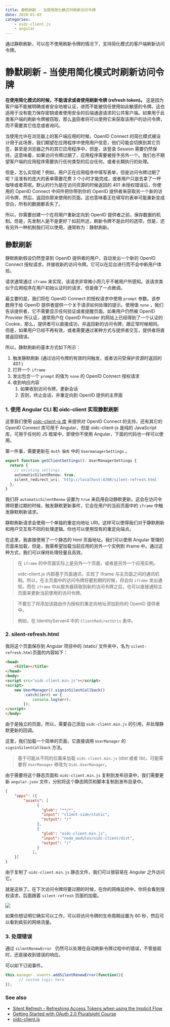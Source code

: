 ```yaml
---
title: 静默刷新 - 当使用简化模式时刷新访问令牌     
date: 2020-01-03
categories: 
    - oidc-client.js
    - angular
---
```

通过静默刷新，可以在不使用刷新令牌的情况下，支持简化模式的客户端刷新访问令牌。
<!-- more -->

# 静默刷新 - 当使用简化模式时刷新访问令牌

**在使用简化模式的时候，不能请求或者使用刷新令牌 (refresh token)。** 这是因为客户端不能被明确或者安全地被认证，进而不能被信任使用如此敏感的令牌。这也适用于没有能力保存密钥或者使用安全的后端通道请求的公共客户端。如果用于此类客户端的刷新令牌被窃取，那么盗窃者将可以使用它来获取该用户的访问令牌，而不需要其它信息或者询问。

当使用允许在浏览器上的客户端应用的时候，OpenID Connect 的简化模式被设计用于此场景，我们期望在应用程序中使用用户信息，他们可能会切换到其它页签，甚至是浏览器之外的其它应用程序中，但是，该登录 Session 需要仍然保持。这意味着，如果访问令牌过期了，应用程序需要被授予另外一个。我们也不期望客户端的应用程序需要执行任何类型的后台任何，或者长期执行的处理。

但是，怎么实现呢？例如，用户正在应用程序中填写表单，但是访问令牌过期了呢？没准有的庞大的表单需要花费 3 个小时才能完成，或者用户只是去拿了一杯咖啡或者茶呢。默认的行为是在访问资源的时候返回的 401 未授权错误后，你使用的 OpenID Connect 中间件把你带到你的 OpenID 提供者来获取另一个新的访问令牌，然后，返回你原来使用的页面。这也意味着正在填写的表单可能重新变成空白，所有的数据都丢失了。

所以，你需要创建一个在将用户重新定向到 OpenID 提供者之前，保存数据的机制。但是，先发制人是不是更好？如前所述，刷新令牌不是此时的选项，但是，还有另外一种机制我们可以使用，通常称为：静默刷新。

## 静默刷新

静默刷新假设仍然登录到 OpenID 提供者的用户，自动发出一个新的 OpenID Connect 授权请求，并接收新的访问令牌。它可以在后台进行而不会中断用户体验。

请求通常通过 `iframe` 来实现，该请求非常微小而几乎不被用户所感知。该请求类似于应用程序在用户初始认证时的请求，但是做了一点微调。

最主要的是，我们将在 OpenID Connect 的授权请求中使用 `prompt` 参数。该参数用于给 OpenID 提供者提供一个关于请求如何处理的提示。使用值 `none` ，我们告诉提供者，它不需要显示任何验证或者提醒页面。如果用户仍然被 OpenID Provider 所认证，通常用户在 OpenID Provider 的网站上已经得到了一个认证的 Cookie，那么，提供者可以直接成功，并返回新的访问令牌，跟正常时候相同。但是，如果用户已经不再有效，或者需要通过某种方式与提供者交互，提供者将直接返回错误。

所以，静默刷新的基本方式如下所示：

1. 触发静默刷新 (通过访问令牌的有效时间触发，或者访问受保护资源时返回的 401 )
2. 打开一个 `iframe`
3. 发出包含一个 `prompt` 的值为 `none` 的 OpenID Connect 授权请求
4. 收到响应内容
    1. 如果收到访问令牌，更新会话
    2. 否则，终止会话，并重定向到 OpenID 提供的主界面

### 1. 使用 Angular CLI 和 oidc-client 实现静默刷新

这里我们使用 [oidc-client-js 库](https://github.com/IdentityModel/oidc-client-js) 来提供对 OpenID Connect 的支持，还有其它的 OpenID Connect 库可用于 Angular，但是 oidc-client-js 是纯的 JavaScript 库，可用于任何的 JS 框架中，即使你不使用 Angular，下面的代码也一样可以使用。

第一件事，需要更新在 `Auth 服务` 中的 `UsermanagerSettings` 。

```typescript
export function getClientSettings(): UserManagerSettings {
  return {
    // existing settings
    automaticSilentRenew: true,
    silent_redirect_uri: 'http://localhost:4200/silent-refresh.html'
  };
}
```

我们将 `automaticSilentRenew`  设置为 `true` 来启用自动静默更新。这会在访问令牌将要过期的时候，触发静默更新事件，它会在用户的当前页面中的 `iframe` 中触发静默刷新请求。

静默刷新请求会使用一个单独的重定向地址 URI。这样可以使得我们对于静默刷新和用户交互有不同的处理逻辑。你也可以使用现有的重定向端点。

在这里，我直接使用了一个静态的 html 页面地址。我们可以使用 Angular 管理的页面来加载，但是，我需希望加载当前应用的另外一个实例到 iframe 中。通过这种方式，我们可以保持处理轻量且高效。

> 在 `iframe` 的中页面实际上是另外一个页面，或者是另外一个应用实例。
>
> oidc-client.js 内部基于页面通讯，实现了 iframe 与主页面之间的通讯机制。所以，在主页面中的访问令牌将要到期的时候，将会向 `iframe` 发出通知，而在 `iframe` 中从服务器获取到新的访问令牌之后，也可以直接通知主页面来更新当前使用的访问令牌。

> 不要忘了将添加该路由作为授权的重定向地址添加到你的 OpenID 提供者中。
>
> 例如，在 IdentityServer4 中的 `ClientRedirectUris` 表中。

 ### 2. silent-refresh.html

我将这个页面保存到 Angular 项目中的 /static/ 文件夹中，名为 `silent-refresh.html`页面的内容如下：

```html
<head>
    <title></title>
</head>
<body>
<script src="oidc-client.min.js"></script>
<script>
    new UserManager().signinSilentCallback()
        .catch((err) => {
            console.log(err);
        });
</script>
</body>
```

由于是独立的页面，所以，需要自己添加 `oidc-client.min.js` 的引用，并处理静默更新的回调。

这里，我们加载一个简单的页面，它直接调用 `UserManager` 的 `signinSilentCallback` 方法。

> 基于可能从不同的位置来加载 `oidc-client.min.js` (dist 或者 lib)，可能需要将 `UserManager` 修改为 `Oidc.UserManager`。

由于需要将这个静态页面和 `oidc-client.min.js` 复制到发布目录中，我们需要更新 `angular.json` 文件，分别将这个静态网页和脚本复制到发布目录中。

```json
{
    "apps": [{
        "assets": [
              {
                "glob": "**/*",
                "input": "client-side/static",
                "output": "/"
              },
              {
                "glob": "oidc-client.min.js",
                "input": "node_modules/oidc-client/dist",
                "output": "/"
              }
            ],
    }]
}
```

由于复制了 `oidc-client.min.js` 静态文件，我们可以很容易在 Angular 之外访问它。

就是这些了。在下次访问令牌将要过期的时候，在你的网络监控中，你将会看到授权请求，后面跟着 `silent-refresh` 页面的加载。

![](https://www.scottbrady91.com/img/oidc/silentrefresh.png)

 如果你想证明它确实可以工作，可以将访问令牌的生命周期设置为 60 秒，然后可以看到疯狂的网络流量。

### 3. 处理错误

通过 `silentRenewError ` 仍然可以处理在自动刷新令牌过程中的错误，不管是超时，还是接收到错误的响应。

可以如下订阅事件。

```javascript
this.manager. events.addSilentRenewError(function(){
      // custom logic here
});
```



### See also

* [Silent Refresh - Refreshing Access Tokens when using the Implicit Flow](https://www.scottbrady91.com/OpenID-Connect/Silent-Refresh-Refreshing-Access-Tokens-when-using-the-Implicit-Flow)
* [Getting Started with OAuth 2.0 Pluralsight Course](https://www.pluralsight.com/courses/oauth-2-getting-started)
* [oidc-client.js](https://github.com/IdentityModel/oidc-client-js)
